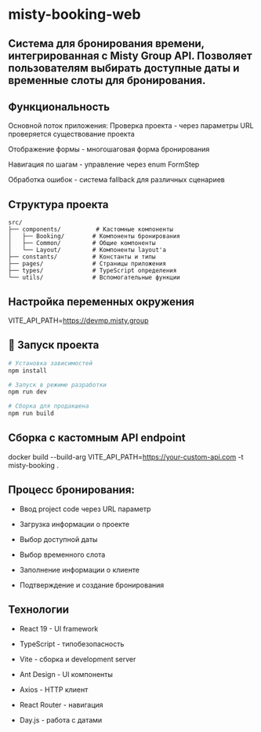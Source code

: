 # misty-booking-web
## Система для бронирования времени, интегрированная с Misty Group API. Позволяет пользователям выбирать доступные даты и временные слоты для бронирования.

## Функциональность
Основной поток приложения:
Проверка проекта - через параметры URL проверяется существование проекта

Отображение формы - многошаговая форма бронирования

Навигация по шагам - управление через enum FormStep

Обработка ошибок - система fallback для различных сценариев
## Структура проекта
```
src/
├── components/          # Кастомные компоненты
│   ├── Booking/        # Компоненты бронирования
│   ├── Common/         # Общие компоненты
│   └── Layout/         # Компоненты layout'а
├── constants/          # Константы и типы
├── pages/              # Страницы приложения
├── types/              # TypeScript определения
└── utils/              # Вспомогательные функции
```

## Настройка переменных окружения
VITE_API_PATH=https://devmp.misty.group

## 🚀 Запуск проекта

```bash
# Установка зависимостей
npm install

# Запуск в режиме разработки
npm run dev

# Сборка для продакшена
npm run build

```

## Сборка с кастомным API endpoint
docker build --build-arg VITE_API_PATH=https://your-custom-api.com -t misty-booking .

## Процесс бронирования:
* Ввод project code через URL параметр

* Загрузка информации о проекте

* Выбор доступной даты

* Выбор временного слота

* Заполнение информации о клиенте

* Подтверждение и создание бронирования

## Технологии
* React 19 - UI framework

* TypeScript - типобезопасность

* Vite - сборка и development server

* Ant Design - UI компоненты

* Axios - HTTP клиент

* React Router - навигация

* Day.js - работа с датами